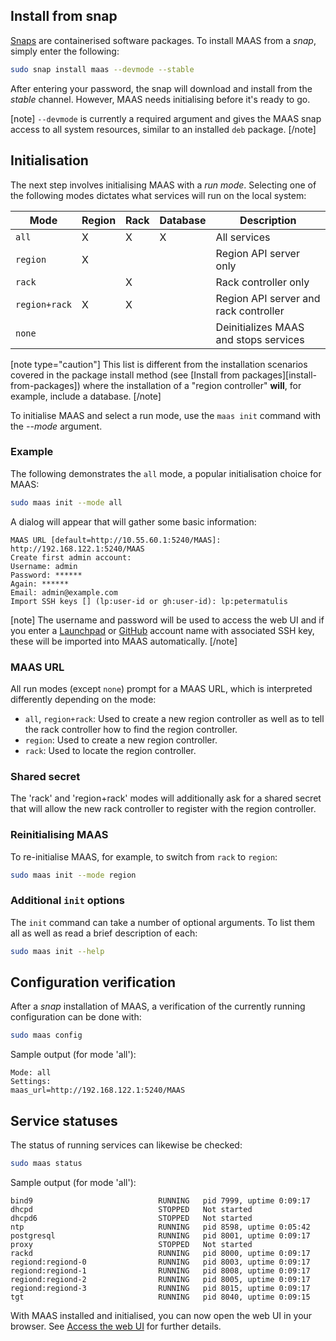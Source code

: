 <!--
Todo:
- Track bug: https://goo.gl/Yifghb
-->
## Install from snap

[Snaps](https://snapcraft.io/docs) are containerised software packages. To install MAAS from a *snap*, simply enter the following:

``` bash
sudo snap install maas --devmode --stable
```

After entering your password, the snap will download and install from the *stable* channel. However, MAAS needs initialising before it's ready to go.

[note] `--devmode` is currently a required argument and gives the MAAS snap access to all system resources, similar to an installed `deb` package. [/note]

## Initialisation

The next step involves initialising MAAS with a *run mode*. Selecting one of the following modes dictates what services will run on the local system:

| Mode          | Region | Rack | Database | Description                           |
|---------------|--------|------|----------|---------------------------------------|
| `all`         | X      | X    | X        | All services                          |
| `region`      | X      |      |          | Region API server only                |
| `rack`        |        | X    |          | Rack controller only                  |
| `region+rack` | X      | X    |          | Region API server and rack controller |
| `none`        |        |      |          | Deinitializes MAAS and stops services |

[note type="caution"] This list is different from the installation scenarios covered in the package install method (see [Install from packages][install-from-packages]) where the installation of a "region controller" **will**, for example, include a database. [/note]

To initialise MAAS and select a run mode, use the `maas init` command with the *--mode* argument.

### Example

The following demonstrates the `all` mode, a popular initialisation choice for MAAS:

``` bash
sudo maas init --mode all
```

A dialog will appear that will gather some basic information:

``` no-highlight
MAAS URL [default=http://10.55.60.1:5240/MAAS]: http://192.168.122.1:5240/MAAS
Create first admin account:       
Username: admin
Password: ******
Again: ******
Email: admin@example.com
Import SSH keys [] (lp:user-id or gh:user-id): lp:petermatulis
```

[note] The username and password will be used to access the web UI and if you enter a [Launchpad](https://launchpad.net/) or [GitHub](https://github.com) account name with associated SSH key, these will be imported into MAAS automatically. [/note]

### MAAS URL

All run modes (except `none`) prompt for a MAAS URL, which is interpreted differently depending on the mode:

-   `all`, `region+rack`: Used to create a new region controller as well as to tell the rack controller how to find the region controller.
-   `region`: Used to create a new region controller.
-   `rack`: Used to locate the region controller.

### Shared secret

The 'rack' and 'region+rack' modes will additionally ask for a shared secret that will allow the new rack controller to register with the region controller.

### Reinitialising MAAS

To re-initialise MAAS, for example, to switch from `rack` to `region`:

``` bash
sudo maas init --mode region
```

### Additional `init` options

The `init` command can take a number of optional arguments. To list them all as well as read a brief description of each:

``` bash
sudo maas init --help
```

## Configuration verification

After a *snap* installation of MAAS, a verification of the currently running configuration can be done with:

``` bash
sudo maas config
```

Sample output (for mode 'all'):

``` no-highlight
Mode: all
Settings:
maas_url=http://192.168.122.1:5240/MAAS
```

## Service statuses

The status of running services can likewise be checked:

``` bash
sudo maas status
```

Sample output (for mode 'all'):

``` no-highlight
bind9                            RUNNING   pid 7999, uptime 0:09:17
dhcpd                            STOPPED   Not started
dhcpd6                           STOPPED   Not started
ntp                              RUNNING   pid 8598, uptime 0:05:42
postgresql                       RUNNING   pid 8001, uptime 0:09:17
proxy                            STOPPED   Not started
rackd                            RUNNING   pid 8000, uptime 0:09:17
regiond:regiond-0                RUNNING   pid 8003, uptime 0:09:17
regiond:regiond-1                RUNNING   pid 8008, uptime 0:09:17
regiond:regiond-2                RUNNING   pid 8005, uptime 0:09:17
regiond:regiond-3                RUNNING   pid 8015, uptime 0:09:17
tgt                              RUNNING   pid 8040, uptime 0:09:15
```

With MAAS installed and initialised, you can now open the web UI in your browser. See [Access the web UI](installconfig-webui.md#access-the-web-ui) for further details.

<!-- LINKS -->

